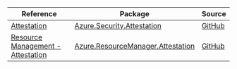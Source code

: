 | Reference | Package | Source |
|---|---|---|
|[Attestation](security.attestation-readme.md)|[Azure.Security.Attestation](https://www.nuget.org/packages/Azure.Security.Attestation)|[GitHub](https://github.com/Azure/azure-sdk-for-net/blob/main/)|
|[Resource Management - Attestation](resourcemanager.attestation-readme.md)|[Azure.ResourceManager.Attestation](https://www.nuget.org/packages/Azure.ResourceManager.Attestation)|[GitHub](https://github.com/Azure/azure-sdk-for-net/blob/main/sdk/attestation/Azure.ResourceManager.Attestation)|
